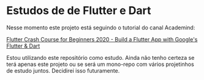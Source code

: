 # Estudos de de Flutter e Dart

Nesse momento este projeto está seguindo o tutorial do canal Academind:

[Flutter Crash Course for Beginners 2020 - Build a Flutter App with Google's Flutter & Dart](https://www.youtube.com/watch?v=x0uinJvhNxI&ab_channel=Academind)

Estou utilizando este repositório como estudo. Ainda não tenho certeza se terá apenas este projeto ou se será um mono-repo com vários projetinhos de estudo juntos. Decidirei isso futuramente.
